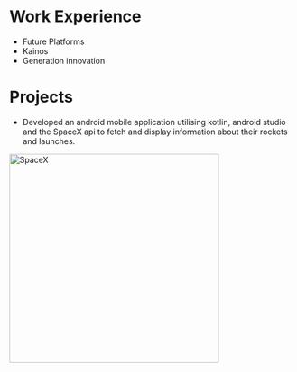 # Work Experience
- Future Platforms
- Kainos
- Generation innovation

# Projects
- Developed an android mobile application utilising kotlin, android studio and the SpaceX api to fetch and display information about their rockets and launches.
<img width="371" alt="SpaceX" src="https://github.com/user-attachments/assets/c5413991-efb8-4c72-a39e-2bae32fe66f1" />



